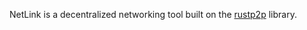 NetLink is a decentralized networking tool built on the [rustp2p](https://crates.io/crates/rustp2p) library.
